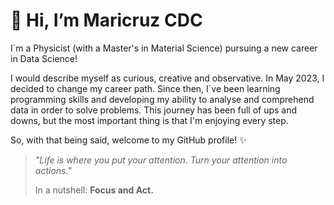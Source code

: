 # 👋 Hi, I’m Maricruz CDC
I´m a Physicist (with a Master's in Material Science) pursuing a new career in Data Science!

I would describe myself as curious, creative and observative. 
In May 2023, I decided to change my career path. Since then, I´ve been learning programming skills and developing my ability to analyse and comprehend data in order to solve problems. 
This journey has been full of ups and downs, but the most important thing is that I'm enjoying every step. 

So, with that being said, welcome to my GitHub profile! ✨



> _"Life is where you put your attention. Turn your attention into actions."_
>
> In a nutshell: **Focus and Act.**





<!---
MCDC172/MCDC172 is a ✨ special ✨ repository because its `README.md` (this file) appears on your GitHub profile.
You can click the Preview link to take a look at your changes.
--->
